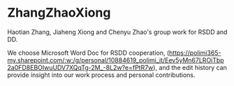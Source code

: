 # ZhangZhaoXiong

Haotian Zhang, Jiaheng Xiong and Chenyu Zhao's group work for RSDD and DD.

We choose Microsoft Word Doc for RSDD cooperation, (https://polimi365-my.sharepoint.com/:w:/g/personal/10884619_polimi_it/Eev5yMn67LROiTbp2a0FD8EBOIwuUDV7XQqTg-2M_-8L2w?e=fPtR7w), and the edit history can provide insight into our work process and personal contributions.

